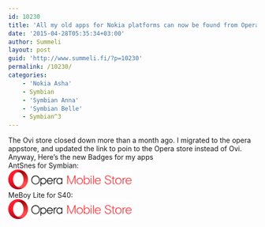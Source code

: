 ```yaml
---
id: 10230
title: 'All my old apps for Nokia platforms can now be found from Opera AppStore'
date: '2015-04-28T05:35:34+03:00'
author: Summeli
layout: post
guid: 'http://www.summeli.fi/?p=10230'
permalink: /10230/
categories:
    - 'Nokia Asha'
    - Symbian
    - 'Symbian Anna'
    - 'Symbian Belle'
    - Symbian^3
---
```


The Ovi store closed down more than a month ago. I migrated to the opera appstore, and updated the link to poin to the Opera store instead of Ovi.  
Anyway, Here’s the new Badges for my apps  
AntSnes for Symbian:  
[![Opera Mobile Store](/wp-content/uploads/2018/11/Opera_Mobile_Store_logo-1.png "Opera Mobile Store")](http://symbian.apps.opera.com/en_fi/antsnes.html)  
MeBoy Lite for S40:  
[![Opera Mobile Store](/wp-content/uploads/2018/11/Opera_Mobile_Store_logo-1.png "Opera Mobile Store")](http://java.apps.opera.com/en_fi/meboy_lite.html)
